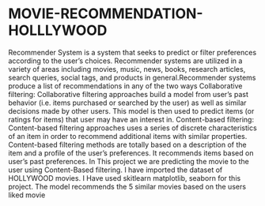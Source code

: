 # MOVIE-RECOMMENDATION-HOLLLYWOOD
Recommender System is a system that seeks to predict or filter preferences according to the user’s choices. Recommender systems are utilized in a variety of areas including movies, music, news, books, research articles, search queries, social tags, and products in general.Recommender systems produce a list of recommendations in any of the two ways
Collaborative filtering: Collaborative filtering approaches build a model from user’s past behavior (i.e. items purchased or searched by the user) as well as similar decisions made by other users. This model is then used to predict items (or ratings for items) that user may have an interest in.
Content-based filtering: Content-based filtering approaches uses a series of discrete characteristics of an item in order to recommend additional items with similar properties. Content-based filtering methods are totally based on a description of the item and a profile of the user’s preferences. It recommends items based on user’s past preferences.
In This project we are predicting the movie to the user using Content-Based filtering. I have imported the dataset of HOLLYWOOD movies.
I Have used skitlearn matplotlib, seaborn for this project.
The model recommends the 5 similar movies based on the users liked movie
